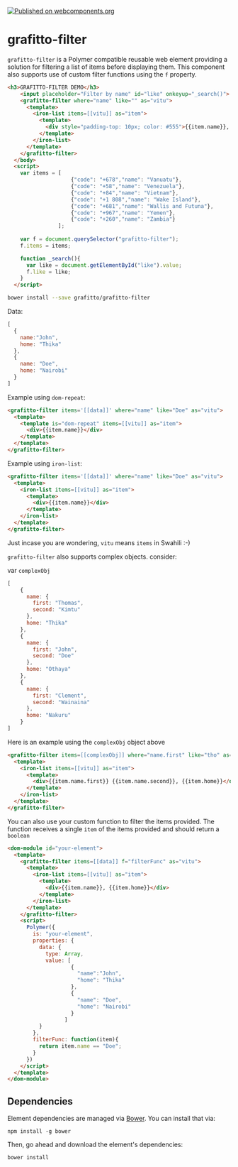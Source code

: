 [![Published on webcomponents.org](https://img.shields.io/badge/webcomponents.org-published-blue.svg)](https://www.webcomponents.org/element/owner/my-element)

# grafitto-filter

`grafitto-filter` is a Polymer compatible reusable web element providing a solution for filtering a list of items before displaying them. This component also supports use of custom filter functions using the `f` property. 

<!---
```
<custom-element-demo>
  <template>
    <script src="../webcomponentsjs/webcomponents-lite.js"></script>
    <link rel="import" href="grafitto-filter.html">
    <link rel="import" href="../iron-list/iron-list.html">
    <style>
    	#like{
     	  padding: 5px; 
          width: 95%;
          border:none;
          border-bottom: 1px solid #555;
      	}
    </style>
    <next-code-block></next-code-block>
  </template>
</custom-element-demo>
```
-->
```html
<h3>GRAFITTO-FILTER DEMO</h3>
    <input placeholder="Filter by name" id="like" onkeyup="_search()">
    <grafitto-filter where="name" like="" as="vitu">
      <template>
        <iron-list items=[[vitu]] as="item">
          <template>
            <div style="padding-top: 10px; color: #555">{{item.name}}, {{item.code}}</div>
          </template>
        </iron-list>
      </template>
    </grafitto-filter>
  </body>
  <script>
    var items = [
                    {"code": "+678","name": "Vanuatu"},
                    {"code": "+58","name": "Venezuela"},
                    {"code": "+84","name": "Vietnam"},
                    {"code": "+1 808","name": "Wake Island"},
                    {"code": "+681","name": "Wallis and Futuna"},
                    {"code": "+967","name": "Yemen"},
                    {"code": "+260","name": "Zambia"}
                ];
    
    var f = document.querySelector("grafitto-filter");
    f.items = items;

    function _search(){
      var like = document.getElementById("like").value;
      f.like = like;
    }
  </script>
```

```bash
bower install --save grafitto/grafitto-filter
```
Data:
```javascript
[
  {
    name:"John",
    home: "Thika"
  },
  {
    name: "Doe",
    home: "Nairobi"
  }
]
```
Example using `dom-repeat`:

```html
<grafitto-filter items='[[data]]' where="name" like="Doe" as="vitu">
  <template>
    <template is="dom-repeat" items=[[vitu]] as="item">
      <div>{{item.name}}</div>
    </template>
  </template>
</grafitto-filter>
```

Example using `iron-list`:

```html
<grafitto-filter items='[[data]]' where="name" like="Doe" as="vitu">
  <template>
    <iron-list items=[[vitu]] as="item">
      <template>
        <div>{{item.name}}</div>
      </template>
    </iron-list>
  </template>
</grafitto-filter>
```
Just incase you are wondering, `vitu` means `items` in Swahili :-)

`grafitto-filter` also supports complex objects. consider:

var `complexObj`
```javascript
[
    {
      name: {
        first: "Thomas",
        second: "Kimtu"
      },
      home: "Thika"
    },
    {
      name: {
        first: "John",
        second: "Doe"
      },
      home: "Othaya"
    },
    {
      name: {
        first: "Clement",
        second: "Wainaina"
      },
      home: "Nakuru"
    }
]
``` 

Here is an example using the `complexObj` object above

```html
<grafitto-filter items=[[complexObj]] where="name.first" like="tho" as="vitu">
  <template>
    <iron-list items=[[vitu]] as="item">
      <template>
        <div>{{item.name.first}} {{item.name.second}}, {{item.home}}</div>
      </template>
    </iron-list>
  </template>
</grafitto-filter>
```
You can also use your custom function to filter the items provided.
The function receives a single `item` of the items provided and should return a `boolean` 

```html
<dom-module id="your-element">
  <template>
    <grafitto-filter items=[[data]] f="filterFunc" as="vitu">
      <template>
        <iron-list items=[[vitu]] as="item">
          <template>
            <div>{{item.name}}, {{item.home}}</div>
          </template>
        </iron-list>
      </template>
    </grafitto-filter>
    <script>
      Polymer({
        is: "your-element",
        properties: {
          data: {
            type: Array,
            value: [
                    {
                      "name":"John",
                      "home": "Thika"
                    },
                    {
                      "name": "Doe",
                      "home": "Nairobi"
                    }
                  ]
          }
        },
        filterFunc: function(item){
          return item.name == "Doe";
        }
      })
    </script>
  </template>
</dom-module>
```
## Dependencies

Element dependencies are managed via [Bower](http://bower.io/). You can
install that via:

    npm install -g bower

Then, go ahead and download the element's dependencies:

    bower install